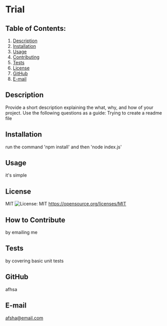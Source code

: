 
  # Trial

  ## Table of Contents:
  1. [Description](#description) 
  2. [Installation](#Installation)
  3. [Usage](#Usage)  
  4. [Contributing](#Contributing)
  5. [Tests](#Tests)
  6. [License](#License)
  7. [GitHub](#GitHub)
  8. [E-mail](#E-mail)

  ## Description
  Provide a short description explaining the what, why, and how of your project. Use the following questions as a guide:
  Trying to create a readme file

  ## Installation
  run the command 'npm install' and then 'node index.js'

  ## Usage
  it's simple
  
  ## License
  MIT
  ![License: MIT](https://img.shields.io/badge/License-MIT-yellow.svg)
  https://opensource.org/licenses/MIT
  
  ## How to Contribute
  by emailing me
  
  ## Tests
  by covering basic unit tests

  ## GitHub
  afhsa

  ## E-mail
  afsha@email.com
  